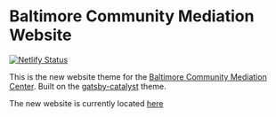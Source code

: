 # Baltimore Community Mediation Website

[![Netlify Status](https://api.netlify.com/api/v1/badges/4a637246-0035-4966-9f57-83dd090eb52f/deploy-status)](https://app.netlify.com/sites/fervent-ritchie-c19b24/deploys)

This is the new website theme for the [Baltimore Community Mediation Center](https://www.communitymediation.org/).
Built on the [gatsby-catalyst](https://www.gatsbycatalyst.com) theme.

The new website is currently located [here](https://fervent-ritchie-c19b24.netlify.app/)
